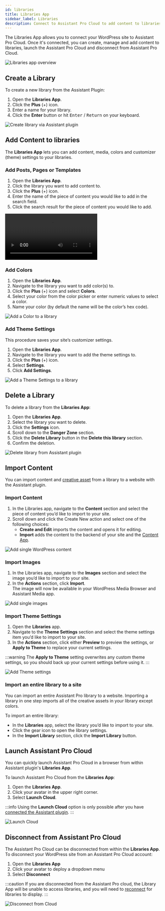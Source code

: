 ```yaml
---
id: libraries
title: Libraries App
sidebar_label: Libraries
description: Connect to Assistant Pro Cloud to add content to libraries.
---
```


The Libraries App allows you to connect your WordPress site to Assistant Pro Cloud. Once it's connected, you can create, manage and add content to libraries, launch the Assistant Pro Cloud and disconnect from Assistant Pro Cloud.

![Libraries app overview](/img/assistant/apps--apps-libraries--1.jpg)

## ​Create a Library

To create a new library from the Assistant Plugin:

1. Open the **Libraries App**.
2. Click the **Plus** (+) icon.
3. Enter a name for your library.
4. Click the **Enter** button or hit <kbd>Enter</kbd> / <kbd>Return</kbd> on your keyboard.

![Create library via Assistant plugin](/img/assistant/cloud--libraries--assistant-plugin--1.jpg)

## Add Content to libraries
 
The **Libraries App** lets you can add content, media, colors and customizer (theme) settings to your libraries.

### Add Posts, Pages or Templates

1. Open the **Libraries App**.
2. Click the library you want to add content to.
3. Click the **Plus** (+) icon.
4. Enter the name of the piece of content you would like to add in the search field.
5. Click the search result for the piece of content you would like to add.

<video controls>
<source src="/video/assistant/libraries--add-assets--add-posts.mp4" type="video/mp4" />
<source src="/video/assistant/libraries--add-assets--add-posts.webm" type="video/webm" />
</video>

### Add Colors

1. Open the **Libraries App**.
2. Navigate to the library you want to add color(s) to.
3. Click the **Plus** (+) icon and select **Colors**.
4. Select your color from the color picker or enter numeric values to select a color.
5. Name your color (by default the name will be the color’s hex code).

![Add a Color to a library](/img/assistant/cloud--libraries--assistant-plugin--3.jpg)

### Add Theme Settings

This procedure saves your site’s customizer settings.

1. Open the **Libraries App**.
2. Navigate to the library you want to add the theme settings to.
3. Click the **Plus** (+) icon.
4. Select **Settings**.
5. Click **Add Settings**.

![Add a Theme Settings to a library](/img/assistant/cloud--libraries--assistant-plugin--4.jpg)

## Delete a Library

To delete a library from the **Libraries App**:

1. Open the **Libraries App**.
2. Select the library you want to delete.
3. Click the **Settings** icon.
4. Scroll down to the **Danger Zone** section.
5. Click the **Delete Library** button in the **Delete this library** section.
6. Confirm the deletion.

![Delete library from Assistant plugin](/img/assistant/cloud--libraries--delete-library--2.jpg)

## Import Content

You can import content and [creative asset](../../overview.md#creative-assets) from a library to a website with the Assistant plugin.

### Import Content

1. In the Libraries app, navigate to the **Content** section and select the piece of content you’d like to import to your site.
2. Scroll down and click the Create New action and select one of the following choices:
    * **Create and Edit** imports the content and opens it for editing.
    * **Import** adds the content to the backend of your site and the [Content App](../../../plugin/apps/content.md).

![Add single WordPress content](/img/assistant/cloud--libraries--using-library-assets--add-single-items--1.jpg)

### Import Images

1. In the Libraries app, navigate to the **Images** section and select the image you’d like to import to your site.
2. In the **Actions** section, click **Import**.  
  The image will now be available in your WordPress Media Browser and Assistant Media app.

![Add single images](/img/assistant/cloud--libraries--using-library-assets--add-single-items--2.jpg)

### Import Theme Settings

1. Open the **Libraries** app.
2. Navigate to the **Theme Settings** section and select the theme settings item you’d like to import to your site.
3. In the **Actions** section, click either **Preview** to preview the settings, or **Apply to Theme** to replace your current settings.

:::warning
The **Apply to Theme** setting overwrites any custom theme settings, so you should back up your current settings before using it.
:::

![Add Theme settings](/img/assistant/cloud--libraries--using-library-assets--add-single-items--3.jpg)

### Import an entire library to a site

You can import an entire Assistant Pro library to a website. Importing a library in one step imports all of the creative assets in your library except colors.

To import an entire library:

* In the **Libraries** app, select the library you’d like to import to your site.
* Click the gear icon to open the library settings.
* In the **Import Library** section, click the **Import Library** button.


    
## Launch Assistant Pro Cloud

You can quickly launch Assistant Pro Cloud in a browser from within Assistant plugin's **Libraries App**. 

To launch Assistant Pro Cloud from the **Libraries App**:

1. Open the **Libraries App**.
2. Click your avatar in the upper right corner.
3. Select **Launch Cloud**.

:::info
Using the **Launch Cloud** option is only possible after you have [connected the Assistant plugin](../../getting-started/connect.md).
:::

![Launch Cloud](/img/assistant/apps--apps-libraries--2.jpg)

## Disconnect from Assistant Pro Cloud

The Assistant Pro Cloud can be disconnected from within the **Libraries App**. To disconnect your WordPress site from an Assistant Pro Cloud account:

1. Open the **Libraries App**
2. Click your avatar to deploy a dropdown menu
3. Select **Disconnect**

:::caution
If you are disconnected from the Assistant Pro cloud, the Library App will be unable to access libraries, and you will need to [reconnect](../../getting-started/connect.md) for libraries to display.
:::

![Disconnect from Cloud](/img/assistant/apps--apps-libraries--3.jpg)
